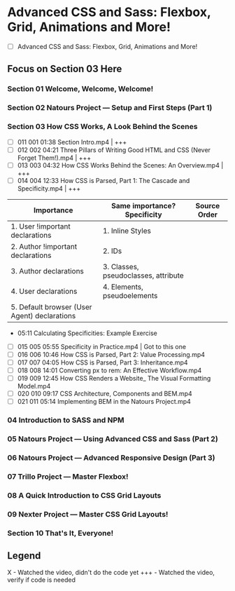 # Advanced CSS and Sass: Flexbox, Grid, Animations and More!
- [ ] Advanced CSS and Sass: Flexbox, Grid, Animations and More!
## Focus on Section 03 Here
### Section 01 Welcome, Welcome, Welcome!
### Section 02 Natours Project — Setup and First Steps (Part 1)
### Section 03 How CSS Works, A Look Behind the Scenes
- [ ] 011 001 01:38 Section Intro.mp4 | +++
- [ ] 012 002 04:21 Three Pillars of Writing Good HTML and CSS (Never Forget Them!).mp4 | +++
- [ ] 013 003 04:32 How CSS Works Behind the Scenes: An Overview.mp4 | +++
- [ ] 014 004 12:33 How CSS is Parsed, Part 1: The Cascade and Specificity.mp4 | +++

| **Importance**<br/>                          | Same importance?<br/>**Specificity** | **Source Order**<br/> |
|----------------------------------------------|--------------------------------------|-----------------------|
| 1. User !important declarations              | 1. Inline Styles                     |                       |
| 2. Author !important declarations            | 2. IDs                               |                       |
| 3. Author declarations                       | 3. Classes, pseudoclasses, attribute |                       |
| 4. User declarations                         | 4. Elements, pseudoelements          |                       |
| 5. Default browser (User Agent) declarations |                                      |                       |

  - 05:11 Calculating Specificities: Example Exercise

- [ ] 015 005 05:55 Specificity in Practice.mp4 | Got to this one
- [ ] 016 006 10:46 How CSS is Parsed, Part 2: Value Processing.mp4
- [ ] 017 007 04:05 How CSS is Parsed, Part 3: Inheritance.mp4
- [ ] 018 008 14:01 Converting px to rem: An Effective Workflow.mp4
- [ ] 019 009 12:45 How CSS Renders a Website_ The Visual Formatting Model.mp4
- [ ] 020 010 09:17 CSS Architecture, Components and BEM.mp4
- [ ] 021 011 05:14 Implementing BEM in the Natours Project.mp4
### 04 Introduction to SASS and NPM
### 05 Natours Project — Using Advanced CSS and Sass (Part 2)
### 06 Natours Project — Advanced Responsive Design (Part 3)
### 07 Trillo Project — Master Flexbox!
### 08 A Quick Introduction to CSS Grid Layouts
### 09 Nexter Project — Master CSS Grid Layouts!
### Section 10 That's It, Everyone!

## Legend
X - Watched the video, didn't do the code yet
+++ - Watched the video, verify if code is needed
